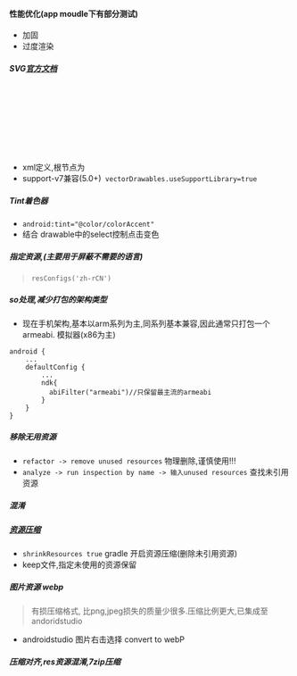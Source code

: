 #### 性能优化(app moudle下有部分测试)

* 加固
* 过度渲染


##### SVG[官方文档](https://developer.android.google.cn/studio/write/vector-asset-studio) 
* xml定义,根节点为<svg>
*  support-v7兼容(5.0+)` vectorDrawables.useSupportLibrary=true`


##### Tint着色器

* `android:tint="@color/colorAccent"`
* 结合 drawable中的select控制点击变色

##### 指定资源,(主要用于屏蔽不需要的语言)
> `resConfigs('zh-rCN')`

##### so处理,减少打包的架构类型
* 现在手机架构,基本以arm系列为主,同系列基本兼容,因此通常只打包一个armeabi. 模拟器(x86为主)
```
android {
	...
    defaultConfig {
		...
        ndk{
          abiFilter("armeabi")//只保留最主流的armeabi
        }
    }
}
```

##### 移除无用资源
* `refactor -> remove unused resources` 物理删除,谨慎使用!!!
* `analyze -> run inspection by name -> 输入unused resources` 查找未引用资源

##### 混淆

##### [资源压缩](https://developer.android.google.cn/studio/build/shrink-code)
* `shrinkResources true` gradle 开启资源压缩(删除未引用资源)
* keep文件,指定未使用的资源保留

##### 图片资源 webp
> 有损压缩格式, 比png,jpeg损失的质量少很多.压缩比例更大,已集成至andoridstudio

* androidstudio 图片右击选择 convert to webP

##### 压缩对齐,res资源混淆,7zip压缩

